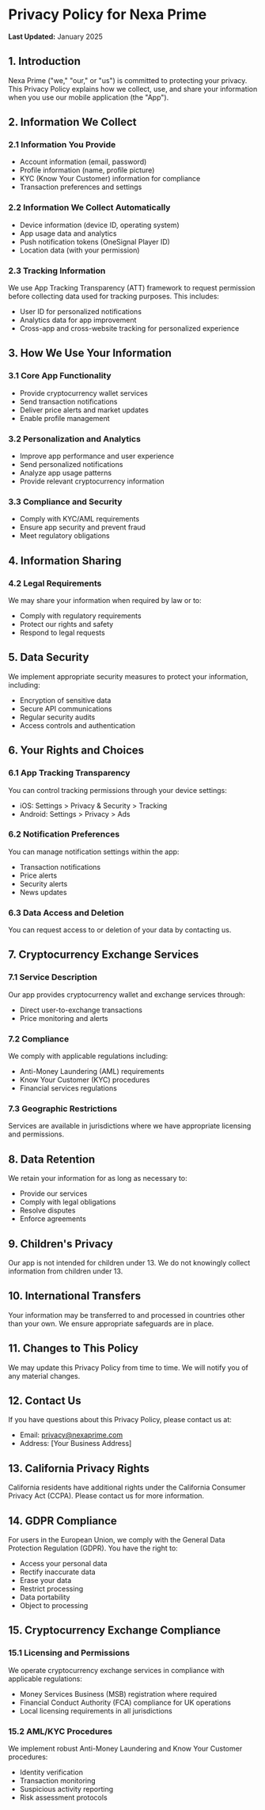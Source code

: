 # Privacy Policy for Nexa Prime

**Last Updated:** January 2025

## 1. Introduction

Nexa Prime ("we," "our," or "us") is committed to protecting your privacy. This Privacy Policy explains how we collect, use, and share your information when you use our mobile application (the "App").

## 2. Information We Collect

### 2.1 Information You Provide
- Account information (email, password)
- Profile information (name, profile picture)
- KYC (Know Your Customer) information for compliance
- Transaction preferences and settings

### 2.2 Information We Collect Automatically
- Device information (device ID, operating system)
- App usage data and analytics
- Push notification tokens (OneSignal Player ID)
- Location data (with your permission)

### 2.3 Tracking Information
We use App Tracking Transparency (ATT) framework to request permission before collecting data used for tracking purposes. This includes:
- User ID for personalized notifications
- Analytics data for app improvement
- Cross-app and cross-website tracking for personalized experience

## 3. How We Use Your Information

### 3.1 Core App Functionality
- Provide cryptocurrency wallet services
- Send transaction notifications
- Deliver price alerts and market updates
- Enable profile management

### 3.2 Personalization and Analytics
- Improve app performance and user experience
- Send personalized notifications
- Analyze app usage patterns
- Provide relevant cryptocurrency information

### 3.3 Compliance and Security
- Comply with KYC/AML requirements
- Ensure app security and prevent fraud
- Meet regulatory obligations

## 4. Information Sharing



### 4.2 Legal Requirements
We may share your information when required by law or to:
- Comply with regulatory requirements
- Protect our rights and safety
- Respond to legal requests

## 5. Data Security

We implement appropriate security measures to protect your information, including:
- Encryption of sensitive data
- Secure API communications
- Regular security audits
- Access controls and authentication

## 6. Your Rights and Choices

### 6.1 App Tracking Transparency
You can control tracking permissions through your device settings:
- iOS: Settings > Privacy & Security > Tracking
- Android: Settings > Privacy > Ads

### 6.2 Notification Preferences
You can manage notification settings within the app:
- Transaction notifications
- Price alerts
- Security alerts
- News updates

### 6.3 Data Access and Deletion
You can request access to or deletion of your data by contacting us.

## 7. Cryptocurrency Exchange Services

### 7.1 Service Description
Our app provides cryptocurrency wallet and exchange services through:

- Direct user-to-exchange transactions
- Price monitoring and alerts

### 7.2 Compliance
We comply with applicable regulations including:
- Anti-Money Laundering (AML) requirements
- Know Your Customer (KYC) procedures
- Financial services regulations

### 7.3 Geographic Restrictions
Services are available in jurisdictions where we have appropriate licensing and permissions.

## 8. Data Retention

We retain your information for as long as necessary to:
- Provide our services
- Comply with legal obligations
- Resolve disputes
- Enforce agreements

## 9. Children's Privacy

Our app is not intended for children under 13. We do not knowingly collect information from children under 13.

## 10. International Transfers

Your information may be transferred to and processed in countries other than your own. We ensure appropriate safeguards are in place.

## 11. Changes to This Policy

We may update this Privacy Policy from time to time. We will notify you of any material changes.

## 12. Contact Us

If you have questions about this Privacy Policy, please contact us at:
- Email: privacy@nexaprime.com
- Address: [Your Business Address]

## 13. California Privacy Rights

California residents have additional rights under the California Consumer Privacy Act (CCPA). Please contact us for more information.

## 14. GDPR Compliance

For users in the European Union, we comply with the General Data Protection Regulation (GDPR). You have the right to:
- Access your personal data
- Rectify inaccurate data
- Erase your data
- Restrict processing
- Data portability
- Object to processing

## 15. Cryptocurrency Exchange Compliance

### 15.1 Licensing and Permissions
We operate cryptocurrency exchange services in compliance with applicable regulations:
- Money Services Business (MSB) registration where required
- Financial Conduct Authority (FCA) compliance for UK operations
- Local licensing requirements in all jurisdictions

### 15.2 AML/KYC Procedures
We implement robust Anti-Money Laundering and Know Your Customer procedures:
- Identity verification
- Transaction monitoring
- Suspicious activity reporting
- Risk assessment protocols
